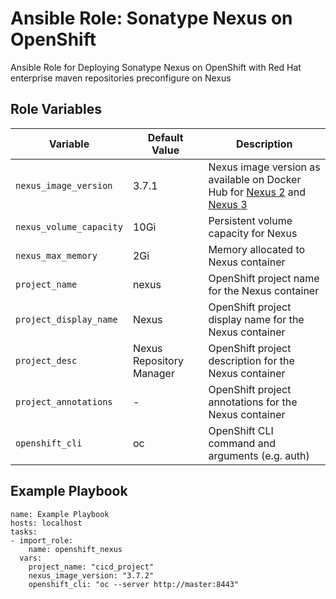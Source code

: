 Ansible Role: Sonatype Nexus on OpenShift
=========

Ansible Role for Deploying Sonatype Nexus on OpenShift with Red Hat enterprise maven repositories preconfigure on Nexus


Role Variables
------------

|Variable               | Default Value            | Description   |
|-----------------------|--------------------------|---------------|
|`nexus_image_version`  | 3.7.1                    | Nexus image version as available on Docker Hub for [Nexus 2](https://hub.docker.com/r/sonatype/nexus/tags/) and [Nexus 3](https://hub.docker.com/r/sonatype/nexus3/tags) |
|`nexus_volume_capacity`| 10Gi                     | Persistent volume capacity for Nexus  |
|`nexus_max_memory`     | 2Gi                      | Memory allocated to Nexus container |
|`project_name`         | nexus                    | OpenShift project name for the Nexus container  |
|`project_display_name` | Nexus                    | OpenShift project display name for the Nexus container  |
|`project_desc`         | Nexus Repository Manager | OpenShift project description for the Nexus container |
|`project_annotations`  | -                        | OpenShift project annotations for the Nexus container |
|`openshift_cli`        | oc                       | OpenShift CLI command and arguments (e.g. auth)       | 


Example Playbook
------------

```
name: Example Playbook
hosts: localhost
tasks:
- import_role:
    name: openshift_nexus
  vars:
    project_name: "cicd_project"
    nexus_image_version: "3.7.2"
    openshift_cli: "oc --server http://master:8443"
```